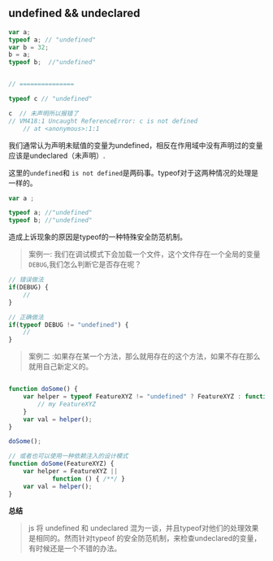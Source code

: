 ## undefined && undeclared

```js
var a;
typeof a; // "undefined"
var b = 32;
b = a;
typeof b;  //"undefined"


// ===============

typeof c // "undefined"

c  // 未声明所以报错了
// VM418:1 Uncaught ReferenceError: c is not defined
    // at <anonymous>:1:1
```

我们通常认为声明未赋值的变量为undefined，相反在作用域中没有声明过的变量应该是undeclared（未声明）.

这里的`undefined`和 `is not defined`是两码事。typeof对于这两种情况的处理是一样的。

```js
var a ;

typeof a; //"undefined"
typeof b; //"undefined"
```

造成上诉现象的原因是typeof的一种特殊安全防范机制。

> 案例一: 我们在调试模式下会加载一个文件，这个文件存在一个全局的变量`DEBUG`,我们怎么判断它是否存在呢？

```js
// 错误做法
if(DEBUG) {
	//
}

// 正确做法
if(typeof DEBUG != "undefined") {
	//
}
```

> 案例二 :如果存在某一个方法，那么就用存在的这个方法，如果不存在那么就用自己新定义的。

```js

function doSome() {
	var helper = typeof FeatureXYZ != "undefined" ? FeatureXYZ : function () {
		// my FeatureXYZ
	}
	var val = helper();
}

doSome();
```

```js
// 或者也可以使用一种依赖注入的设计模式
function doSome(FeatureXYZ) {
	var helper = FeatureXYZ ||
			function () { /**/ }
	var val = helper();
}

```

**总结**

> js 将 undefined 和 undeclared  混为一谈，并且typeof对他们的处理效果是相同的。然而针对typeof 的安全防范机制，来检查undeclared的变量，有时候还是一个不错的办法。
